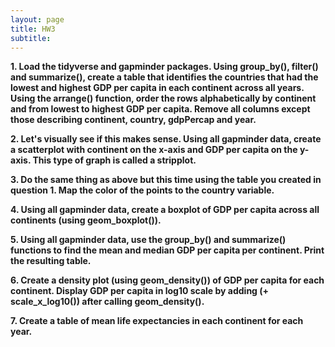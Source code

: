```yaml
---
layout: page
title: HW3
subtitle:  
---
```


**1. Load the tidyverse and gapminder packages. Using group\_by(),
filter() and summarize(), create a table that identifies the countries
that had the lowest and highest GDP per capita in each continent across
all years. Using the arrange() function, order the rows alphabetically
by continent and from lowest to highest GDP per capita. Remove all
columns except those describing continent, country, gdpPercap and
year.**

**2. Let's visually see if this makes sense. Using all gapminder data,
create a scatterplot with continent on the x-axis and GDP per capita on
the y-axis. This type of graph is called a stripplot.**

**3. Do the same thing as above but this time using the table you
created in question 1. Map the color of the points to the country
variable.**

**4. Using all gapminder data, create a boxplot of GDP per capita across
all continents (using geom\_boxplot()).**

**5. Using all gapminder data, use the group\_by() and summarize()
functions to find the mean and median GDP per capita per continent.
Print the resulting table.**

**6. Create a density plot (using geom\_density()) of GDP per capita for
each continent. Display GDP per capita in log10 scale by adding (+
scale\_x\_log10()) after calling geom\_density().**

**7. Create a table of mean life expectancies in each continent for each
year.**
